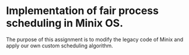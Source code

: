 # Implementation of fair process scheduling in Minix OS.
The purpose of this assignment is to modify the legacy code of Minix and apply our own custom scheduling algorithm.
